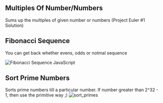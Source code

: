 ## Multiples Of Number/Numbers
Sums up the multiples of given number or numbers (Project Euler #1 Solution)  

## Fibonacci Sequence
You can get back whether evens, odds or notmal sequence  

![Fibonacci Sequence JavaScript](https://i.hizliresim.com/4j9zb09.png)

## Sort Prime Numbers
Sorts prime numbers till a particular number. If number greater than 2^32 - 1, then use the primitive way ;)
![sort_primes](https://github.com/ademmeral/Algorithms/assets/107725052/be6f6c6c-4753-40c2-bca5-36a222f957c2)
